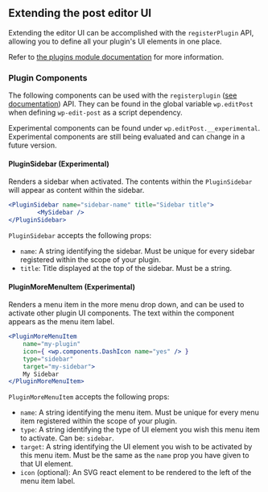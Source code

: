 ## Extending the post editor UI

Extending the editor UI can be accomplished with the `registerPlugin` API, allowing you to define all your plugin's UI elements in one place.

Refer to [the plugins module documentation](../plugins/) for more information.

### Plugin Components

The following components can be used with the `registerplugin` ([see documentation](../plugins)) API.
They can be found in the global variable `wp.editPost` when defining `wp-edit-post` as a script dependency.

Experimental components can be found under `wp.editPost.__experimental`. Experimental components are still being evaluated and can change in a future version.

#### PluginSidebar (Experimental)

Renders a sidebar when activated. The contents within the `PluginSidebar` will appear as content within the sidebar.

```jsx
<PluginSidebar name="sidebar-name" title="Sidebar title">
		<MySidebar />
</PluginSidebar>
```

`PluginSidebar` accepts the following props:

- `name`: A string identifying the sidebar. Must be unique for every sidebar registered within the scope of your plugin.
- `title`: Title displayed at the top of the sidebar. Must be a string.

#### PluginMoreMenuItem (Experimental)

Renders a menu item in the more menu drop down, and can be used to activate other plugin UI components.
The text within the component appears as the menu item label.

```jsx
<PluginMoreMenuItem
	name="my-plugin"
	icon={ <wp.components.DashIcon name="yes" /> }
	type="sidebar"
	target="my-sidebar">
	My Sidebar
</PluginMoreMenuItem>
```

`PluginMoreMenuItem` accepts the following props:

- `name`: A string identifying the menu item. Must be unique for every menu item registered within the scope of your plugin.
- `type`: A string identifying the type of UI element you wish this menu item to activate. Can be: `sidebar`.
- `target`: A string identifying the UI element you wish to be activated by this menu item. Must be the same as the `name` prop you have given to that UI element.
- `icon` (optional): An SVG react element to be rendered to the left of the menu item label.

